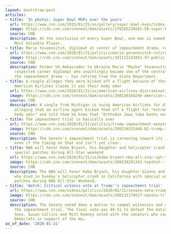 ```yaml
---
layout: bootstrap-post
articles:
- title: 'In photos: Super Bowl MVPs over the years'
  url: https://www.cnn.com/2015/01/25/us/gallery/super-bowl-mvps/index.html
  image: https://cdn.cnn.com/cnnnext/dam/assets/170205230201-50-super-bowl-51-super-tease.jpg
  source: CNN
  description: At the conclusion of every Super Bowl, one man is named the game's
    Most Valuable Player.
- title: Marie Yovanovitch, diplomat at center of impeachment drama, retires
  url: https://www.cnn.com/2020/01/31/politics/marie-yovanovitch-retires/index.html
  image: https://cdn.cnn.com/cnnnext/dam/assets/191115142051-47-public-impeachment-hearing-1115-super-tease.jpg
  source: CNN
  description: Former US Ambassador to Ukraine Marie "Masha" Yovanovitch -- a highly
    respected career diplomat who unwittingly became one of the central figures in
    the impeachment drama -- has retired from the State Department.
- title: A couple alleges they were kicked off a flight because of their religion.
    American Airlines claims it was their body odor
  url: https://www.cnn.com/2020/01/31/us/american-airlines-discrimination-lawsuit-jewish-trnd/index.html
  image: https://cdn.cnn.com/cnnnext/dam/assets/200130160240-american-airlines-0524-file-super-tease.jpg
  source: CNN
  description: A couple from Michigan is suing American Airlines for discrimination,
    alleging that an airline agent kicked them off a flight for "extremely offensive
    body odor" and told them he knew that "Orthodox Jews take baths once a week."
- title: The impeachment trial is basically over
  url: https://www.cnn.com/2020/01/31/politics/trump-impeachment-senate-trial-week-in-review/index.html
  image: https://cdn.cnn.com/cnnnext/dam/assets/200130231448-02-trump-impeachment-0130-lamar-alexander-super-tease.jpg
  source: CNN
  description: The Senate's impeachment trial is careening toward its inevitable end,
    even if the timing on that end isn't yet clear.
- title: NBA will honor Kobe Bryant, his daughter and helicopter crash victims with
    special patches during All-Star weekend
  url: https://www.cnn.com/2020/01/31/us/kobe-bryant-nba-all-star-spt-trnd/index.html
  image: https://cdn.cnn.com/cnnnext/dam/assets/200130201341-topshot---a-large-drawing-shows-us-nba-basketball-legend-kobe-bryant-super-tease.jpg
  source: CNN
  description: The NBA will honor Kobe Bryant, his daughter Gianna and the seven others
    who died in Sunday's helicopter crash in California with special uniforms and
    patches during NBA All-Star Weekend.
- title: 'Watch: Critical witness vote at Trump''s impeachment trial'
  url: https://www.cnn.com/videos/politics/2020/01/31/senate-vote-trump-impeachment-trial-witnesses-vpx.cnn
  image: https://cdn.cnn.com/cnnnext/dam/assets/200131174527-senate-trial-witness-vote-roberts-super-tease.jpg
  source: CNN
  description: The Senate voted down a motion to compel witnesses and documents at
    the impeachment trial. The final vote was 49-51 to defeat the motion. Republican
    Sens. Susan Collins and Mitt Romney voted with the senators who caucus with the
    Democrats in support of the mo…
as_of_date: '2020-01-31'
---
```


